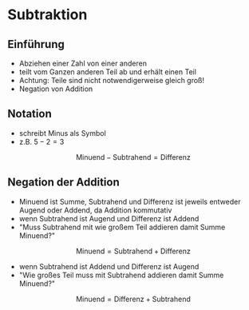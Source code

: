 # Subtraktion



## Einführung

- Abziehen einer Zahl von einer anderen
- teilt vom Ganzen anderen Teil ab und erhält einen Teil
- Achtung: Teile sind nicht notwendigerweise gleich groß!
- Negation von Addition



## Notation

- schreibt Minus als Symbol
- z.B. $5 - 2 = 3$

$$\text{Minuend} - \text{Subtrahend} = \text{Differenz}$$



## Negation der Addition

- Minuend ist Summe, Subtrahend und Differenz ist jeweils entweder Augend oder Addend, da Addition kommutativ
- wenn Subtrahend ist Augend und Differenz ist Addend
- "Muss Subtrahend mit wie großem Teil addieren damit Summe Minuend?"

$$\text{Minuend} = \text{Subtrahend} + \text{Differenz}$$

- wenn Subtrahend ist Addend und Differenz ist Augend
- "Wie großes Teil muss mit Subtrahend addieren damit Summe Minuend?"

$$\text{Minuend} = \text{Differenz} + \text{Subtrahend}$$
